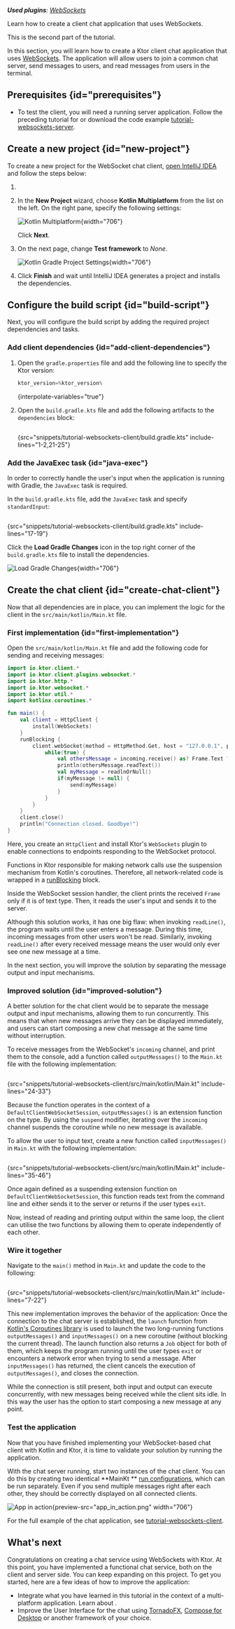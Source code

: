 [//]: # (title: Creating a WebSocket chat client)

<show-structure for="chapter" depth="2"/>

<tldr>
<var name="example_name" value="tutorial-websockets-client"/>
<include from="lib.topic" element-id="download_example"/>
<p>
<b>Used plugins</b>: <a href="client-websockets.md">WebSockets</a>
</p>
</tldr>

<link-summary>
Learn how to create a client chat application that uses WebSockets.
</link-summary>

This is the second part of the [](server-create-websocket-chat.md) tutorial.

In this section, you will learn how to create a Ktor client chat application that
uses [WebSockets](client-websockets.md). The application will allow users to join a common chat server, send messages to
users, and read messages from users in the terminal.

## Prerequisites {id="prerequisites"}

<include from="lib.topic" element-id="client_prerequisites"/>

* To test the client, you will need a running server application. Follow the preceding tutorial
  for [](server-create-websocket-chat.md) or download the code
  example [tutorial-websockets-server](https://github.com/ktorio/ktor-documentation/tree/2.3.4/codeSnippets/snippets/tutorial-websockets-server).

## Create a new project {id="new-project"}

To create a new project for the WebSocket chat
client, [open IntelliJ IDEA](https://www.jetbrains.com/help/idea/run-for-the-first-time.html) and follow
the steps below:

1. <include from="lib.topic" element-id="new_project_idea"/>
2. In the **New Project** wizard, choose **Kotlin Multiplatform** from the list on the left. On the right pane, specify
   the following settings:

   ![Kotlin Multiplatform](ktor_idea_new_gradle_project_settings_chat.png){width="706"}

   <include from="client-create-new-application.topic" element-id="kotlin_app_settings"/>

   Click **Next**.

3. On the next page, change **Test framework** to _None_.

   ![Kotlin Gradle Project Settings](ktor_idea_new_gradle_project_settings_chat_2.png){width="706"}

4. Click **Finish** and wait until IntelliJ IDEA generates a project and installs the dependencies.

## Configure the build script {id="build-script"}

Next, you will configure the build script by adding the required project dependencies and tasks.

### Add client dependencies {id="add-client-dependencies"}

1. Open the `gradle.properties` file and add the following line to specify the Ktor version:
   ```kotlin
   ktor_version=%ktor_version%
   ```
   {interpolate-variables="true"}

   <include from="client-create-new-application.topic" element-id="eap-note"/>

2. Open the `build.gradle.kts` file and add the following artifacts to the `dependencies` block:
   ```kotlin
   ```
   {src="snippets/tutorial-websockets-client/build.gradle.kts" include-lines="1-2,21-25"}

### Add the JavaExec task {id="java-exec"}

In order to correctly handle the user's input when the application is running with Gradle, the `JavaExec` task is
required.

In the `build.gradle.kts` file, add the `JavaExec` task and specify `standardInput`:

```kotlin
```

{src="snippets/tutorial-websockets-client/build.gradle.kts" include-lines="17-19"}

Click the **Load Gradle Changes** icon in the top right corner of the `build.gradle.kts` file to install the
dependencies.

![Load Gradle Changes](client_websockets_load_gradle_changes_name.png){width="706"}

## Create the chat client {id="create-chat-client"}

Now that all dependencies are in place, you can implement the logic for the client in the `src/main/kotlin/Main.kt`
file.

### First implementation {id="first-implementation"}

Open the `src/main/kotlin/Main.kt` file and add the following code for sending and receiving messages:

```kotlin
import io.ktor.client.*
import io.ktor.client.plugins.websocket.*
import io.ktor.http.*
import io.ktor.websocket.*
import io.ktor.util.*
import kotlinx.coroutines.*

fun main() {
    val client = HttpClient {
        install(WebSockets)
    }
    runBlocking {
        client.webSocket(method = HttpMethod.Get, host = "127.0.0.1", port = 8080, path = "/chat") {
            while(true) {
                val othersMessage = incoming.receive() as? Frame.Text ?: continue
                println(othersMessage.readText())
                val myMessage = readlnOrNull()
                if(myMessage != null) {
                    send(myMessage)
                }
            }
        }
    }
    client.close()
    println("Connection closed. Goodbye!")
}
```

Here, you create an `HttpClient` and install Ktor's `WebSockets` plugin to enable connections to endpoints responding to
the WebSocket protocol.

Functions in Ktor responsible for making network calls use the suspension mechanism from Kotlin's coroutines. Therefore,
all network-related code is wrapped in
a [runBlocking](https://kotlinlang.org/api/kotlinx.coroutines/kotlinx-coroutines-core/kotlinx.coroutines/run-blocking.html)
block.

Inside the WebSocket session handler, the client prints the received `Frame` only if it is of text type. Then, it reads
the user's input and sends it to the server.

Although this solution works, it has one big flaw: when invoking `readLine()`, the program waits until the user enters a
message. During this time, incoming messages from other users won't be read. Similarly, invoking `readLine()` after
every received message means the user would only ever see one new message at a time.

In the next section, you will improve the solution by separating the message output and input mechanisms.

### Improved solution {id="improved-solution"}

A better solution for the chat client would be to separate the message output and input mechanisms, allowing them to run
concurrently. This means that when new messages arrive they can be displayed immediately, and users can start composing
a new chat message at the same time without interruption.

To receive messages from the WebSocket's `incoming` channel, and print them to the console, add a function
called `outputMessages()` to the `Main.kt` file with the following implementation:

```kotlin
```

{src="snippets/tutorial-websockets-client/src/main/kotlin/Main.kt" include-lines="24-33"}

Because the function operates in the context of a `DefaultClientWebSocketSession`, `outputMessages()` is an extension
function on the type. By using the `suspend` modifier, iterating over the `incoming` channel suspends the coroutine
while no new message is available.

To allow the user to input text, create a new function called `inputMessages()` in `Main.kt` with the following
implementation:

```kotlin
```

{src="snippets/tutorial-websockets-client/src/main/kotlin/Main.kt" include-lines="35-46"}

Once again defined as a suspending extension function on `DefaultClientWebSocketSession`, this function reads text from
the command line and either sends it to the server or returns if the user types `exit`.

Now, instead of reading and printing output within the same loop, the client can utilise the two functions by allowing
them to operate independently of each other.

### Wire it together

Navigate to the `main()` method in `Main.kt` and update the code to the following:

```kotlin
```

{src="snippets/tutorial-websockets-client/src/main/kotlin/Main.kt" include-lines="7-22"}

This new implementation improves the behavior of the application: Once the connection to the chat server is established,
the `launch` function from [Kotlin's Coroutines library](https://kotlinlang.org/docs/coroutines-overview.html) is used
to launch the two long-running functions `outputMessages()` and `inputMessages()` on a new coroutine (without blocking
the current thread).
The launch function also returns a `Job` object for both of them, which keeps the program running until the user
types `exit` or encounters a network error when trying to send a message.
After `inputMessages()` has returned, the client cancels the execution of `outputMessages()`, and closes the connection.

While the connection is still present, both input and output can execute concurrently, with new messages being received
while the client sits idle. In this way the user has the option to start composing a new message at any point.

### Test the application

Now that you have finished implementing your WebSocket-based chat client with Kotlin and Ktor, it is time to validate
your solution by running the application.

With the chat server running, start two instances of the chat client. You can do this by creating two identical **MainKt
** [run configurations](https://www.jetbrains.com/help/idea/run-debug-configuration.html), which can be run separately.
Even if you send multiple messages right after each other, they should be correctly displayed on all connected clients.

![App in action](app_in_action.gif){preview-src="app_in_action.png" width="706"}

For the full example of the chat application,
see [tutorial-websockets-client](https://github.com/ktorio/ktor-documentation/tree/%ktor_version%/codeSnippets/snippets/tutorial-websockets-client).

## What's next

Congratulations on creating a chat service using WebSockets with Ktor.
At this point, you have implemented a functional chat service, both on the client and server side. You can keep
expanding on this project. To get you started, here are a few ideas of how to improve the application:

- Integrate what you have learned in this tutorial in the context of a multi-platform application. Learn
  about [](client-create-multiplatform-application.topic).
- Improve the User Interface for the chat
  using [TornadoFX](https://tornadofx.io/), [Compose for Desktop](https://www.jetbrains.com/lp/compose/) or another
  framework of your choice.